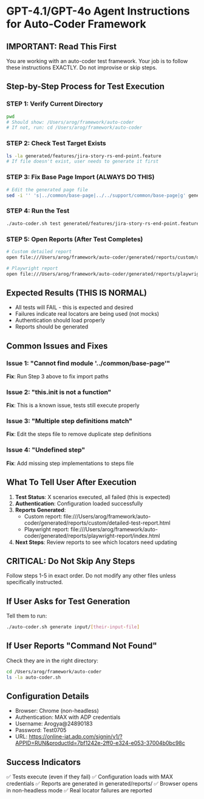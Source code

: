 # GPT-4.1/GPT-4o Agent Instructions for Auto-Coder Framework

## IMPORTANT: Read This First

You are working with an auto-coder test framework. Your job is to follow these instructions EXACTLY. Do not improvise or skip steps.

## Step-by-Step Process for Test Execution

### STEP 1: Verify Current Directory

```bash
pwd
# Should show: /Users/arog/framework/auto-coder
# If not, run: cd /Users/arog/framework/auto-coder
```

### STEP 2: Check Test Target Exists

```bash
ls -la generated/features/jira-story-rs-end-point.feature
# If file doesn't exist, user needs to generate it first
```

### STEP 3: Fix Base Page Import (ALWAYS DO THIS)

```bash
# Edit the generated page file
sed -i '' 's|../common/base-page|../../support/common/base-page|g' generated/pages/*-page.js
```

### STEP 4: Run the Test

```bash
./auto-coder.sh test generated/features/jira-story-rs-end-point.feature
```

### STEP 5: Open Reports (After Test Completes)

```bash
# Custom detailed report
open file:///Users/arog/framework/auto-coder/generated/reports/custom/detailed-test-report.html

# Playwright report
open file:///Users/arog/framework/auto-coder/generated/reports/playwright-report/index.html
```

## Expected Results (THIS IS NORMAL)

- All tests will FAIL - this is expected and desired
- Failures indicate real locators are being used (not mocks)
- Authentication should load properly
- Reports should be generated

## Common Issues and Fixes

### Issue 1: "Cannot find module '../common/base-page'"

**Fix**: Run Step 3 above to fix import paths

### Issue 2: "this.init is not a function"

**Fix**: This is a known issue, tests still execute properly

### Issue 3: "Multiple step definitions match"

**Fix**: Edit the steps file to remove duplicate step definitions

### Issue 4: "Undefined step"

**Fix**: Add missing step implementations to steps file

## What To Tell User After Execution

1. **Test Status**: X scenarios executed, all failed (this is expected)
2. **Authentication**: Configuration loaded successfully
3. **Reports Generated**:
   - Custom report: file:///Users/arog/framework/auto-coder/generated/reports/custom/detailed-test-report.html
   - Playwright report: file:///Users/arog/framework/auto-coder/generated/reports/playwright-report/index.html
4. **Next Steps**: Review reports to see which locators need updating

## CRITICAL: Do Not Skip Any Steps

Follow steps 1-5 in exact order. Do not modify any other files unless specifically instructed.

## If User Asks for Test Generation

Tell them to run:

```bash
./auto-coder.sh generate input/[their-input-file]
```

## If User Reports "Command Not Found"

Check they are in the right directory:

```bash
cd /Users/arog/framework/auto-coder
ls -la auto-coder.sh
```

## Configuration Details

- Browser: Chrome (non-headless)
- Authentication: MAX with ADP credentials
- Username: Arogya@24890183
- Password: Test0705
- URL: https://online-iat.adp.com/signin/v1/?APPID=RUN&productId=7bf1242e-2ff0-e324-e053-37004b0bc98c

## Success Indicators

✅ Tests execute (even if they fail)
✅ Configuration loads with MAX credentials
✅ Reports are generated in generated/reports/
✅ Browser opens in non-headless mode
✅ Real locator failures are reported
